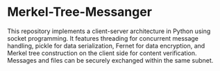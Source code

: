 # Merkel-Tree-Messanger
This repository implements a client-server architecture in Python using socket programming. It features threading for concurrent message handling, pickle for data serialization, Fernet for data encryption, and Merkel tree construction on the client side for content verification. Messages and files can be securely exchanged within the same subnet.

